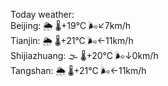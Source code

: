 Today weather:  
Beijing: 🌦 🌡️+19°C 🌬️↙7km/h  
Tianjin: 🌦 🌡️+21°C 🌬️←11km/h  
Shijiazhuang: 🌫  🌡️+20°C 🌬️↓0km/h  
Tangshan: 🌦 🌡️+21°C 🌬️←11km/h  
